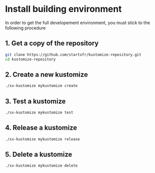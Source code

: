 
# Install building environment

In order to get the full developement environment, you must stick to the following procedure

## 1. Get a copy of the repository

```bash
git clone https://github.com/startxfr/kustomize-repository.git
cd kustomize-repository
```

## 2. Create a new kustomize

```bash
./sx-kustomize mykustomize create
```

## 3. Test a kustomize

```bash
./sx-kustomize mykustomize test
```

## 4. Release a kustomize

```bash
./sx-kustomize mykustomize release
```

## 5. Delete a kustomize

```bash
./sx-kustomize mykustomize delete
```
